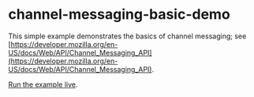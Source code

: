 # channel-messaging-basic-demo
This simple example demonstrates the basics of channel messaging; see [https://developer.mozilla.org/en-US/docs/Web/API/Channel_Messaging_API](https://developer.mozilla.org/en-US/docs/Web/API/Channel_Messaging_API).

[Run the example live](http://mdn.github.io/channel-messaging-basic-demo/).
